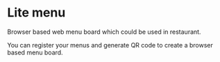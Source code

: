# Lite menu
Browser based web menu board which could be used in restaurant.

You can register your menus and generate QR code to create a browser based menu board.
